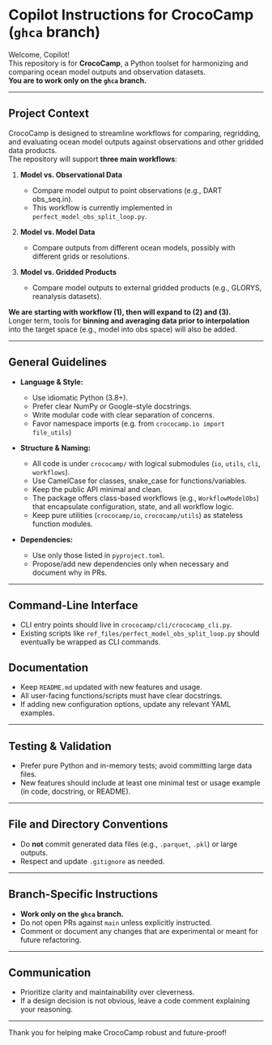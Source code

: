 # Copilot Instructions for CrocoCamp (`ghca` branch)

Welcome, Copilot!  
This repository is for **CrocoCamp**, a Python toolset for harmonizing and comparing ocean model outputs and observation datasets.  
**You are to work only on the `ghca` branch.**

---

## Project Context

CrocoCamp is designed to streamline workflows for comparing, regridding, and evaluating ocean model outputs against observations and other gridded data products.  
The repository will support **three main workflows**:

1. **Model vs. Observational Data**  
   - Compare model output to point observations (e.g., DART obs_seq.in).  
   - This workflow is currently implemented in `perfect_model_obs_split_loop.py`.

2. **Model vs. Model Data**  
   - Compare outputs from different ocean models, possibly with different grids or resolutions.

3. **Model vs. Gridded Products**  
   - Compare model outputs to external gridded products (e.g., GLORYS, reanalysis datasets).

**We are starting with workflow (1), then will expand to (2) and (3).**  
Longer term, tools for **binning and averaging data prior to interpolation** into the target space (e.g., model into obs space) will also be added.

---

## General Guidelines

- **Language & Style:**  
  - Use idiomatic Python (3.8+).  
  - Prefer clear NumPy or Google-style docstrings.  
  - Write modular code with clear separation of concerns.
  - Favor namespace imports (e.g. from `crococamp.io import file_utils`)

- **Structure & Naming:**  
  - All code is under `crococamp/` with logical submodules (`io`, `utils`, `cli`, `workflows`).
  - Use CamelCase for classes, snake_case for functions/variables.
  - Keep the public API minimal and clean.
  - The package offers class-based workflows (e.g., `WorkflowModelObs`) that encapsulate configuration, state, and all workflow logic.
  - Keep pure utilities (`crococamp/io`, `crococamp/utils`) as stateless function modules.

- **Dependencies:**  
  - Use only those listed in `pyproject.toml`.
  - Propose/add new dependencies only when necessary and document why in PRs.

---

## Command-Line Interface

- CLI entry points should live in `crococamp/cli/crococamp_cli.py`.
- Existing scripts like `ref_files/perfect_model_obs_split_loop.py` should eventually be wrapped as CLI commands.

## Documentation

- Keep `README.md` updated with new features and usage.
- All user-facing functions/scripts must have clear docstrings.
- If adding new configuration options, update any relevant YAML examples.

---

## Testing & Validation

- Prefer pure Python and in-memory tests; avoid committing large data files.
- New features should include at least one minimal test or usage example (in code, docstring, or README).

---

## File and Directory Conventions

- Do **not** commit generated data files (e.g., `.parquet`, `.pkl`) or large outputs.
- Respect and update `.gitignore` as needed.

---

## Branch-Specific Instructions

- **Work only on the `ghca` branch.**
- Do not open PRs against `main` unless explicitly instructed.
- Comment or document any changes that are experimental or meant for future refactoring.

---

## Communication

- Prioritize clarity and maintainability over cleverness.
- If a design decision is not obvious, leave a code comment explaining your reasoning.

---

Thank you for helping make CrocoCamp robust and future-proof!

